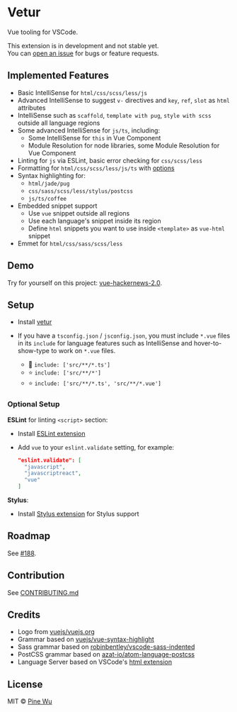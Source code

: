 # Vetur

Vue tooling for VSCode.  

This extension is in development and not stable yet.  
You can [open an issue](https://github.com/octref/vetur/issues/new) for bugs or feature requests.

## Implemented Features

- Basic IntelliSense for `html/css/scss/less/js`
- Advanced IntelliSense to suggest `v-` directives and `key`, `ref`, `slot` as `html` attributes
- IntelliSense such as `scaffold`, `template with pug`, `style with scss` outside all language regions
- Some advanced IntelliSense for `js/ts`, including:
  - Some IntelliSense for `this` in Vue Component
  - Module Resolution for node libraries, some Module Resolution for Vue Component
- Linting for `js` via ESLint, basic error checking for `css/scss/less`
- Formatting for `html/css/scss/less/js/ts` with [options](https://github.com/octref/vetur/blob/master/docs/formatting.md)
- Syntax highlighting for:
  - `html/jade/pug`
  - `css/sass/scss/less/stylus/postcss`
  - `js/ts/coffee`
- Embedded snippet support
  - Use `vue` snippet outside all regions
  - Use each language's snippet inside its region
  - Define `html` snippets you want to use inside `<template>` as `vue-html` snippet
- Emmet for `html/css/sass/scss/less`

## Demo

Try for yourself on this project: [vue-hackernews-2.0](https://github.com/vuejs/vue-hackernews-2.0).

## Setup

- Install [vetur](https://marketplace.visualstudio.com/items?itemName=octref.vetur)

- If you have a `tsconfig.json` / `jsconfig.json`, you must include `*.vue` files in its `include` for language features such as IntelliSense and hover-to-show-type to work on `*.vue` files.
  - :no_entry_sign: `include: ['src/**/*.ts']`
  - :star: `include: ['src/**/*']`
  - :star: `include: ['src/**/*.ts', 'src/**/*.vue']`

### Optional Setup


**ESLint** for linting `<script>` section:

- Install [ESLint extension](https://marketplace.visualstudio.com/items?itemName=dbaeumer.vscode-eslint)
- Add `vue` to your `eslint.validate` setting, for example:

  ```json
  "eslint.validate": [
    "javascript",
    "javascriptreact",
    "vue"
  ]
  ```

**Stylus**:

- Install [Stylus extension](https://marketplace.visualstudio.com/items?itemName=sysoev.language-stylus) for Stylus support

## Roadmap

See [#188](https://github.com/octref/vetur/issues/188).

## Contribution

See [CONTRIBUTING.md](https://github.com/octref/vetur/blob/master/CONTRIBUTING.md)

## Credits

- Logo from [vuejs/vuejs.org](https://github.com/vuejs/vuejs.org)
- Grammar based on [vuejs/vue-syntax-highlight](https://github.com/vuejs/vue-syntax-highlight)
- Sass grammar based on [robinbentley/vscode-sass-indented](https://github.com/robinbentley/vscode-sass-indented)
- PostCSS grammar based on [azat-io/atom-language-postcss](https://github.com/azat-io/atom-language-postcss)
- Language Server based on VSCode's [html extension](https://github.com/Microsoft/vscode/tree/master/extensions/html)

## License

MIT © [Pine Wu](https://github.com/octref) 
